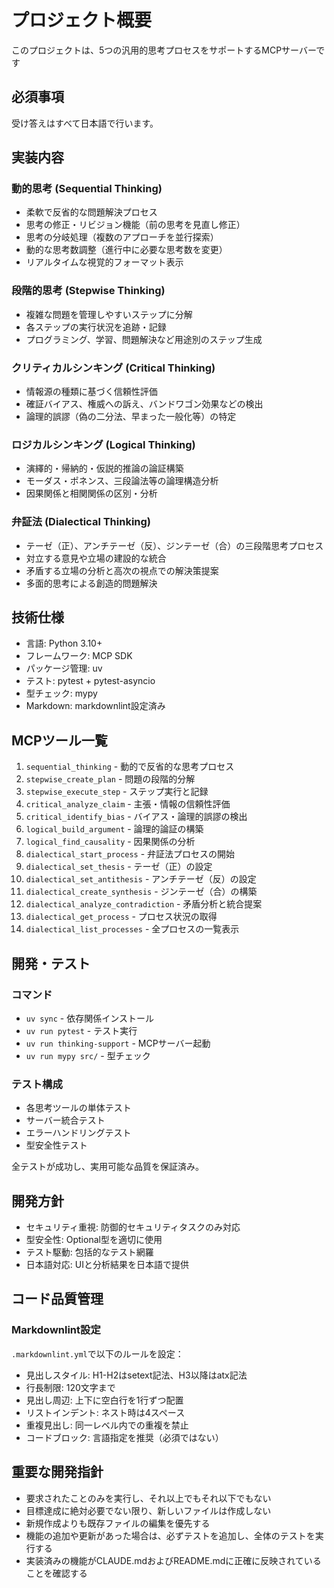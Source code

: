 プロジェクト概要
========================

このプロジェクトは、5つの汎用的思考プロセスをサポートするMCPサーバーです

必須事項
-------------------------

受け答えはすべて日本語で行います。

実装内容
-------------------------

### 動的思考 (Sequential Thinking)

- 柔軟で反省的な問題解決プロセス
- 思考の修正・リビジョン機能（前の思考を見直し修正）
- 思考の分岐処理（複数のアプローチを並行探索）
- 動的な思考数調整（進行中に必要な思考数を変更）
- リアルタイムな視覚的フォーマット表示

### 段階的思考 (Stepwise Thinking)

- 複雑な問題を管理しやすいステップに分解
- 各ステップの実行状況を追跡・記録
- プログラミング、学習、問題解決など用途別のステップ生成

### クリティカルシンキング (Critical Thinking)

- 情報源の種類に基づく信頼性評価
- 確証バイアス、権威への訴え、バンドワゴン効果などの検出
- 論理的誤謬（偽の二分法、早まった一般化等）の特定

### ロジカルシンキング (Logical Thinking)

- 演繹的・帰納的・仮説的推論の論証構築
- モーダス・ポネンス、三段論法等の論理構造分析
- 因果関係と相関関係の区別・分析

### 弁証法 (Dialectical Thinking)

- テーゼ（正）、アンチテーゼ（反）、ジンテーゼ（合）の三段階思考プロセス
- 対立する意見や立場の建設的な統合
- 矛盾する立場の分析と高次の視点での解決策提案
- 多面的思考による創造的問題解決

技術仕様
-------------------------

- 言語: Python 3.10+
- フレームワーク: MCP SDK
- パッケージ管理: uv
- テスト: pytest + pytest-asyncio
- 型チェック: mypy
- Markdown: markdownlint設定済み

MCPツール一覧
-------------------------

1. `sequential_thinking` - 動的で反省的な思考プロセス
2. `stepwise_create_plan` - 問題の段階的分解
3. `stepwise_execute_step` - ステップ実行と記録
4. `critical_analyze_claim` - 主張・情報の信頼性評価
5. `critical_identify_bias` - バイアス・論理的誤謬の検出
6. `logical_build_argument` - 論理的論証の構築
7. `logical_find_causality` - 因果関係の分析
8. `dialectical_start_process` - 弁証法プロセスの開始
9. `dialectical_set_thesis` - テーゼ（正）の設定
10. `dialectical_set_antithesis` - アンチテーゼ（反）の設定
11. `dialectical_create_synthesis` - ジンテーゼ（合）の構築
12. `dialectical_analyze_contradiction` - 矛盾分析と統合提案
13. `dialectical_get_process` - プロセス状況の取得
14. `dialectical_list_processes` - 全プロセスの一覧表示

開発・テスト
-------------------------

### コマンド

- `uv sync` - 依存関係インストール
- `uv run pytest` - テスト実行
- `uv run thinking-support` - MCPサーバー起動
- `uv run mypy src/` - 型チェック

### テスト構成

- 各思考ツールの単体テスト
- サーバー統合テスト  
- エラーハンドリングテスト
- 型安全性テスト

全テストが成功し、実用可能な品質を保証済み。

開発方針
-------------------------

- セキュリティ重視: 防御的セキュリティタスクのみ対応
- 型安全性: Optional型を適切に使用
- テスト駆動: 包括的なテスト網羅
- 日本語対応: UIと分析結果を日本語で提供

コード品質管理
-------------------------

### Markdownlint設定

`.markdownlint.yml`で以下のルールを設定：

- 見出しスタイル: H1-H2はsetext記法、H3以降はatx記法
- 行長制限: 120文字まで
- 見出し周辺: 上下に空白行を1行ずつ配置
- リストインデント: ネスト時は4スペース
- 重複見出し: 同一レベル内での重複を禁止
- コードブロック: 言語指定を推奨（必須ではない）

重要な開発指針
-------------------------

- 要求されたことのみを実行し、それ以上でもそれ以下でもない
- 目標達成に絶対必要でない限り、新しいファイルは作成しない
- 新規作成よりも既存ファイルの編集を優先する
- 機能の追加や更新があった場合は、必ずテストを追加し、全体のテストを実行する
- 実装済みの機能がCLAUDE.mdおよびREADME.mdに正確に反映されていることを確認する
